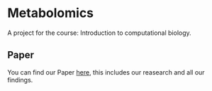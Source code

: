 # Metabolomics
A project for the course: Introduction to computational biology.
## Paper
You can find our Paper [here](./Metabolomics_Paper.pdf), this includes our reasearch and all our findings.
